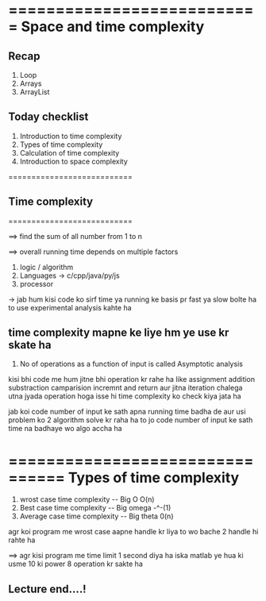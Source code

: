 
===========================
Space and time complexity
===========================


## Recap

1. Loop
2. Arrays
3. ArrayList


## Today checklist

1. Introduction to time complexity
2. Types of time complexity
3. Calculation of time complexity
4. Introduction to space complexity




===========================
 ##  Time complexity  ##
===========================

==> find the sum of all number from 1 to n

==> overall running time depends on multiple factors

1. logic / algorithm
2. Languages -> c/cpp/java/py/js
3. processor 

-> jab hum kisi code ko sirf time ya running ke basis pr fast ya slow bolte ha to use experimental analysis kahte ha 


## time complexity mapne ke liye hm ye use kr skate ha

1. No of operations as a function of input is called Asymptotic analysis

kisi bhi code me hum jitne bhi operation kr rahe ha like assignment addition substraction camparision incremnt and return aur jitna iteration chalega utna jyada operation hoga isse hi time complexity ko check kiya jata ha 


jab koi code number of input ke sath apna running time badha de aur usi problem ko 2 algorithm solve kr raha ha to jo code number of input ke sath time na badhaye wo algo accha ha 


================================
Types of time complexity
================================

1. wrost case time complexity -- Big O  O(n)
2. Best case time complexity -- Big omega -^-(1)
3. Average case time complexity -- Big theta  0(n)

agr koi program me wrost case aapne handle kr liya to wo bache 2 handle hi rahte ha 

==> agr kisi program me time limit 1 second diya ha iska matlab ye hua ki usme 10 ki power 8 operation kr sakte ha




## Lecture end....!






